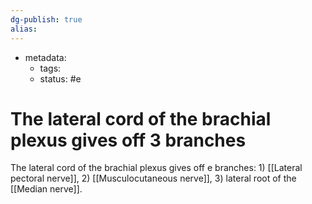 ```yaml
---
dg-publish: true
alias:
---
```

- metadata:
	- tags: 
	- status: #e
# The lateral cord of the brachial plexus gives off 3 branches
The lateral cord of the brachial plexus gives off e branches: 1) [[Lateral pectoral nerve]], 2) [[Musculocutaneous nerve]], 3) lateral root of the [[Median nerve]].